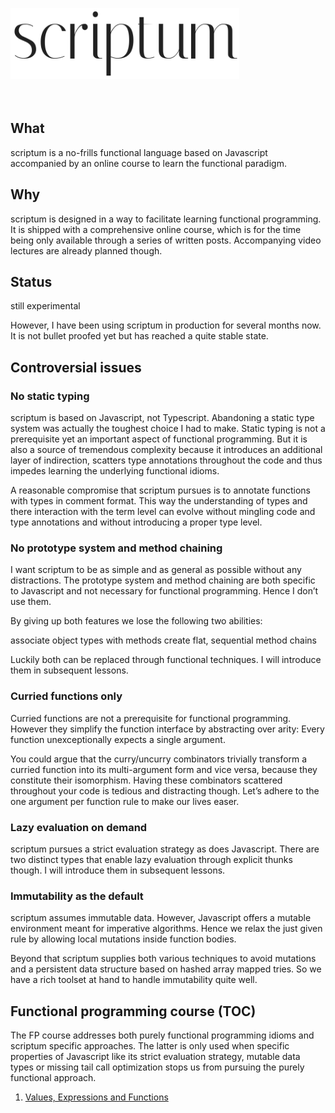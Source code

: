 <img src="./logo.png" width="366" height="114" alt="scriptum"><br><br><br>

## What

scriptum is a no-frills functional language based on Javascript accompanied by an online course to learn the functional paradigm.

## Why

scriptum is designed in a way to facilitate learning functional programming. It is shipped with a comprehensive online course, which is for the time being only available through a series of written posts. Accompanying video lectures are already planned though.

## Status

still experimental

However, I have been using scriptum in production for several months now. It is not bullet proofed yet but has reached a quite stable state.

## Controversial issues

### No static typing

scriptum is based on Javascript, not Typescript. Abandoning a static type system was actually the toughest choice I had to make. Static typing is not a prerequisite yet an important aspect of functional programming. But it is also a source of tremendous complexity because it introduces an additional layer of indirection, scatters type annotations throughout the code and thus impedes learning the underlying functional idioms.

A reasonable compromise that scriptum pursues is to annotate functions with types in comment format. This way the understanding of types and there interaction with the term level can evolve without mingling code and type annotations and without introducing a proper type level.

### No prototype system and method chaining

I want scriptum to be as simple and as general as possible without any distractions. The prototype system and method chaining are both specific to Javascript and not necessary for functional programming. Hence I don’t use them.

By giving up both features we lose the following two abilities:

associate object types with methods
create flat, sequential method chains

Luckily both can be replaced through functional techniques. I will introduce them in subsequent lessons.

### Curried functions only

Curried functions are not a prerequisite for functional programming. However they simplify the function interface by abstracting over arity: Every function unexceptionally expects a single argument.

You could argue that the curry/uncurry combinators trivially transform a curried function into its multi-argument form and vice versa, because they constitute their isomorphism. Having these combinators scattered throughout your code is tedious and distracting though. Let’s adhere to the one argument per function rule to make our lives easer.

### Lazy evaluation on demand

scriptum pursues a strict evaluation strategy as does Javascript. There are two distinct types that enable lazy evaluation through explicit thunks though. I will introduce them in subsequent lessons.

### Immutability as the default

scriptum assumes immutable data. However, Javascript offers a mutable environment meant for imperative algorithms. Hence we relax the just given rule by allowing local mutations inside function bodies.

Beyond that scriptum supplies both various techniques to avoid mutations and a persistent data structure based on hashed array mapped tries. So we have a rich toolset at hand to handle immutability quite well.

## Functional programming course (TOC)

The FP course addresses both purely functional programming idioms and scriptum specific approaches. The latter is only used when specific properties of Javascript like its strict evaluation strategy, mutable data types or missing tail call optimization stops us from pursuing the purely functional approach.

1. [Values, Expressions and Functions](https://github.com/kongware/scriptum/blob/master/ch-1.md)
